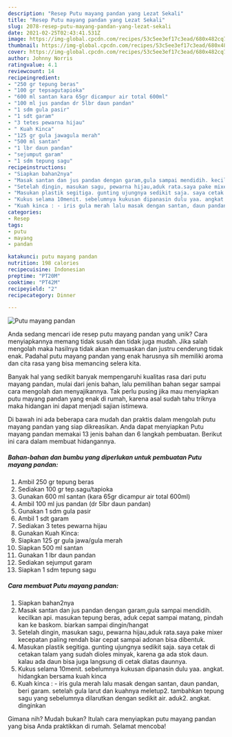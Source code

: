 ```yaml
---
description: "Resep Putu mayang pandan yang Lezat Sekali"
title: "Resep Putu mayang pandan yang Lezat Sekali"
slug: 2078-resep-putu-mayang-pandan-yang-lezat-sekali
date: 2021-02-25T02:43:41.531Z
image: https://img-global.cpcdn.com/recipes/53c5ee3ef17c3ead/680x482cq70/putu-mayang-pandan-foto-resep-utama.jpg
thumbnail: https://img-global.cpcdn.com/recipes/53c5ee3ef17c3ead/680x482cq70/putu-mayang-pandan-foto-resep-utama.jpg
cover: https://img-global.cpcdn.com/recipes/53c5ee3ef17c3ead/680x482cq70/putu-mayang-pandan-foto-resep-utama.jpg
author: Johnny Norris
ratingvalue: 4.1
reviewcount: 14
recipeingredient:
- "250 gr tepung beras"
- "100 gr tepsagutapioka"
- "600 ml santan kara 65gr dicampur air total 600ml"
- "100 ml jus pandan dr 5lbr daun pandan"
- "1 sdm gula pasir"
- "1 sdt garam"
- "3 tetes pewarna hijau"
- " Kuah Kinca"
- "125 gr gula jawagula merah"
- "500 ml santan"
- "1 lbr daun pandan"
- "sejumput garam"
- "1 sdm tepung sagu"
recipeinstructions:
- "Siapkan bahan2nya"
- "Masak santan dan jus pandan dengan garam,gula sampai mendidih. kecilkan api. masukan tepung beras, aduk cepat sampai matang, pindah kan ke baskom. biarkan sampai dingin/hangat"
- "Setelah dingin, masukan sagu, pewarna hijau,aduk rata.saya pake mixer kecepatan paling rendah biar cepat sampai adonan bisa dibentuk."
- "Masukan plastik segitiga. gunting ujungnya sedikit saja. saya cetak di cetakan talam yang sudah dioles minyak, karena ga ada stok daun. kalau ada daun bisa juga langsung di cetak diatas daunnya."
- "Kukus selama 10menit. sebelumnya kukusan dipanasin dulu yaa. angkat. hidangkan bersama kuah kinca"
- "Kuah kinca : - iris gula merah lalu masak dengan santan, daun pandan, beri garam. setelah gula larut dan kuahnya meletup2. tambahkan tepung sagu yang sebelumnya dilarutkan dengan sedikit air. aduk2. angkat. dinginkan"
categories:
- Resep
tags:
- putu
- mayang
- pandan

katakunci: putu mayang pandan 
nutrition: 198 calories
recipecuisine: Indonesian
preptime: "PT20M"
cooktime: "PT42M"
recipeyield: "2"
recipecategory: Dinner

---
```



![Putu mayang pandan](https://img-global.cpcdn.com/recipes/53c5ee3ef17c3ead/680x482cq70/putu-mayang-pandan-foto-resep-utama.jpg)

Anda sedang mencari ide resep putu mayang pandan yang unik? Cara menyiapkannya memang tidak susah dan tidak juga mudah. Jika salah mengolah maka hasilnya tidak akan memuaskan dan justru cenderung tidak enak. Padahal putu mayang pandan yang enak harusnya sih memiliki aroma dan cita rasa yang bisa memancing selera kita.



Banyak hal yang sedikit banyak mempengaruhi kualitas rasa dari putu mayang pandan, mulai dari jenis bahan, lalu pemilihan bahan segar sampai cara mengolah dan menyajikannya. Tak perlu pusing jika mau menyiapkan putu mayang pandan yang enak di rumah, karena asal sudah tahu triknya maka hidangan ini dapat menjadi sajian istimewa.


Di bawah ini ada beberapa cara mudah dan praktis dalam mengolah putu mayang pandan yang siap dikreasikan. Anda dapat menyiapkan Putu mayang pandan memakai 13 jenis bahan dan 6 langkah pembuatan. Berikut ini cara dalam membuat hidangannya.

<!--inarticleads1-->

##### Bahan-bahan dan bumbu yang diperlukan untuk pembuatan Putu mayang pandan:

1. Ambil 250 gr tepung beras
1. Sediakan 100 gr tep.sagu/tapioka
1. Gunakan 600 ml santan (kara 65gr dicampur air total 600ml)
1. Ambil 100 ml jus pandan (dr 5lbr daun pandan)
1. Gunakan 1 sdm gula pasir
1. Ambil 1 sdt garam
1. Sediakan 3 tetes pewarna hijau
1. Gunakan  Kuah Kinca:
1. Siapkan 125 gr gula jawa/gula merah
1. Siapkan 500 ml santan
1. Gunakan 1 lbr daun pandan
1. Sediakan sejumput garam
1. Siapkan 1 sdm tepung sagu




<!--inarticleads2-->

##### Cara membuat Putu mayang pandan:

1. Siapkan bahan2nya
1. Masak santan dan jus pandan dengan garam,gula sampai mendidih. kecilkan api. masukan tepung beras, aduk cepat sampai matang, pindah kan ke baskom. biarkan sampai dingin/hangat
1. Setelah dingin, masukan sagu, pewarna hijau,aduk rata.saya pake mixer kecepatan paling rendah biar cepat sampai adonan bisa dibentuk.
1. Masukan plastik segitiga. gunting ujungnya sedikit saja. saya cetak di cetakan talam yang sudah dioles minyak, karena ga ada stok daun. kalau ada daun bisa juga langsung di cetak diatas daunnya.
1. Kukus selama 10menit. sebelumnya kukusan dipanasin dulu yaa. angkat. hidangkan bersama kuah kinca
1. Kuah kinca : - iris gula merah lalu masak dengan santan, daun pandan, beri garam. setelah gula larut dan kuahnya meletup2. tambahkan tepung sagu yang sebelumnya dilarutkan dengan sedikit air. aduk2. angkat. dinginkan




Gimana nih? Mudah bukan? Itulah cara menyiapkan putu mayang pandan yang bisa Anda praktikkan di rumah. Selamat mencoba!
